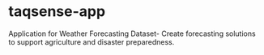 # taqsense-app
Application for Weather Forecasting Dataset- Create forecasting solutions to support agriculture and disaster preparedness.
